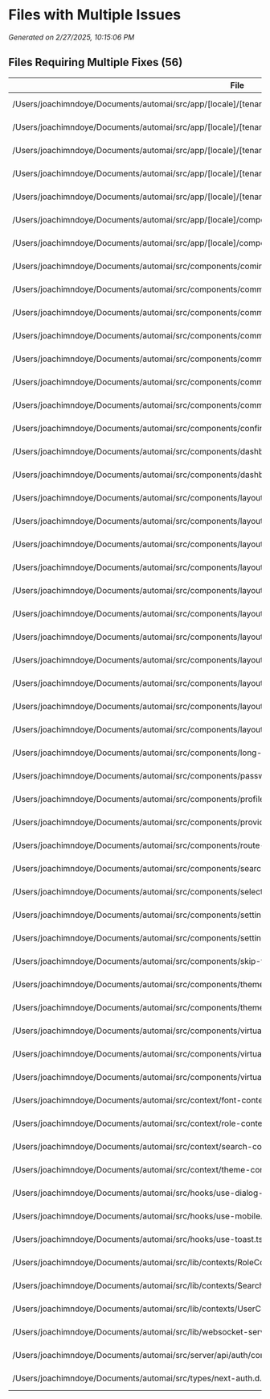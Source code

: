 # Files with Multiple Issues

_Generated on 2/27/2025, 10:15:06 PM_

## Files Requiring Multiple Fixes (56)

| File                                                                                                           | Type      | Lines | Issues           |
| -------------------------------------------------------------------------------------------------------------- | --------- | ----- | ---------------- |
| /Users/joachimndoye/Documents/automai/src/app/[locale]/[tenant]/development/projects/page.tsx                  | page      | 431   | location, size   |
| /Users/joachimndoye/Documents/automai/src/app/[locale]/[tenant]/development/usecases/edit/[useCaseId]/page.tsx | page      | 381   | location, size   |
| /Users/joachimndoye/Documents/automai/src/app/[locale]/[tenant]/development/usecases/page.tsx                  | page      | 322   | location, size   |
| /Users/joachimndoye/Documents/automai/src/app/[locale]/[tenant]/hosts/page.tsx                                 | page      | 385   | location, size   |
| /Users/joachimndoye/Documents/automai/src/app/[locale]/[tenant]/virtualization/page.tsx                        | page      | 380   | location, size   |
| /Users/joachimndoye/Documents/automai/src/app/[locale]/components/features.tsx                                 | component | 72    | naming, location |
| /Users/joachimndoye/Documents/automai/src/app/[locale]/components/hero.tsx                                     | component | 43    | naming, location |
| /Users/joachimndoye/Documents/automai/src/components/coming-soon.tsx                                           | component | 17    | naming, location |
| /Users/joachimndoye/Documents/automai/src/components/command-menu.tsx                                          | component | 92    | naming, location |
| /Users/joachimndoye/Documents/automai/src/components/common/PinInput/context.tsx                               | component | 3     | naming, location |
| /Users/joachimndoye/Documents/automai/src/components/common/PinInput/index.tsx                                 | component | 124   | naming, location |
| /Users/joachimndoye/Documents/automai/src/components/common/PinInput/types.ts                                  | component | 95    | naming, location |
| /Users/joachimndoye/Documents/automai/src/components/common/PinInput/usePinInput.ts                            | component | 165   | naming, location |
| /Users/joachimndoye/Documents/automai/src/components/common/PinInput/utils.ts                                  | component | 17    | naming, location |
| /Users/joachimndoye/Documents/automai/src/components/confirm-dialog.tsx                                        | component | 66    | naming, location |
| /Users/joachimndoye/Documents/automai/src/components/dashboard/overview.tsx                                    | component | 73    | naming, location |
| /Users/joachimndoye/Documents/automai/src/components/dashboard/recent-sales.tsx                                | component | 76    | naming, location |
| /Users/joachimndoye/Documents/automai/src/components/layout/app-sidebar.tsx                                    | component | 58    | naming, location |
| /Users/joachimndoye/Documents/automai/src/components/layout/data/sidebar-data.ts                               | constant  | 184   | naming, location |
| /Users/joachimndoye/Documents/automai/src/components/layout/footer.tsx                                         | component | 77    | naming, location |
| /Users/joachimndoye/Documents/automai/src/components/layout/header.tsx                                         | component | 44    | naming, location |
| /Users/joachimndoye/Documents/automai/src/components/layout/main.tsx                                           | component | 23    | naming, location |
| /Users/joachimndoye/Documents/automai/src/components/layout/nav-group.tsx                                      | component | 153   | naming, location |
| /Users/joachimndoye/Documents/automai/src/components/layout/nav-user.tsx                                       | component | 79    | naming, location |
| /Users/joachimndoye/Documents/automai/src/components/layout/site-header.tsx                                    | component | 63    | naming, location |
| /Users/joachimndoye/Documents/automai/src/components/layout/team-switcher.tsx                                  | component | 108   | naming, location |
| /Users/joachimndoye/Documents/automai/src/components/layout/top-nav.tsx                                        | component | 15    | naming, location |
| /Users/joachimndoye/Documents/automai/src/components/layout/workspace-header.tsx                               | component | 94    | naming, location |
| /Users/joachimndoye/Documents/automai/src/components/long-text.tsx                                             | component | 73    | naming, location |
| /Users/joachimndoye/Documents/automai/src/components/password-input.tsx                                        | component | 37    | naming, location |
| /Users/joachimndoye/Documents/automai/src/components/profile-dropdown.tsx                                      | component | 86    | naming, location |
| /Users/joachimndoye/Documents/automai/src/components/providers.tsx                                             | component | 22    | naming, location |
| /Users/joachimndoye/Documents/automai/src/components/route-guard.tsx                                           | component | 99    | naming, location |
| /Users/joachimndoye/Documents/automai/src/components/search.tsx                                                | component | 31    | naming, location |
| /Users/joachimndoye/Documents/automai/src/components/select-dropdown.tsx                                       | component | 63    | naming, location |
| /Users/joachimndoye/Documents/automai/src/components/settings/language-settings.tsx                            | component | 61    | naming, location |
| /Users/joachimndoye/Documents/automai/src/components/settings/settings-header.tsx                              | component | 25    | naming, location |
| /Users/joachimndoye/Documents/automai/src/components/skip-to-main.tsx                                          | component | 13    | naming, location |
| /Users/joachimndoye/Documents/automai/src/components/theme-provider.tsx                                        | component | 24    | naming, location |
| /Users/joachimndoye/Documents/automai/src/components/theme-switch.tsx                                          | component | 49    | naming, location |
| /Users/joachimndoye/Documents/automai/src/components/virtualization/Overview/ConnectForm.tsx                   | component | 363   | location, size   |
| /Users/joachimndoye/Documents/automai/src/components/virtualization/Overview/ConnectionForm.tsx                | component | 370   | location, size   |
| /Users/joachimndoye/Documents/automai/src/components/virtualization/Terminal.tsx                               | component | 367   | location, size   |
| /Users/joachimndoye/Documents/automai/src/context/font-context.tsx                                             | type      | 47    | naming, location |
| /Users/joachimndoye/Documents/automai/src/context/role-context.tsx                                             | type      | 40    | naming, location |
| /Users/joachimndoye/Documents/automai/src/context/search-context.tsx                                           | type      | 47    | naming, location |
| /Users/joachimndoye/Documents/automai/src/context/theme-context.tsx                                            | type      | 82    | naming, location |
| /Users/joachimndoye/Documents/automai/src/hooks/use-dialog-state.tsx                                           | hook      | 16    | naming, location |
| /Users/joachimndoye/Documents/automai/src/hooks/use-mobile.tsx                                                 | hook      | 20    | naming, location |
| /Users/joachimndoye/Documents/automai/src/hooks/use-toast.ts                                                   | hook      | 188   | naming, location |
| /Users/joachimndoye/Documents/automai/src/lib/contexts/RoleContext.tsx                                         | type      | 27    | naming, location |
| /Users/joachimndoye/Documents/automai/src/lib/contexts/SearchContext.tsx                                       | type      | 44    | naming, location |
| /Users/joachimndoye/Documents/automai/src/lib/contexts/UserContext.tsx                                         | type      | 175   | naming, location |
| /Users/joachimndoye/Documents/automai/src/lib/websocket-server.ts                                              | util      | 163   | naming, location |
| /Users/joachimndoye/Documents/automai/src/server/api/auth/controller.ts                                        | type      | 779   | location, size   |
| /Users/joachimndoye/Documents/automai/src/types/next-auth.d.ts                                                 | type      | 30    | naming, location |
